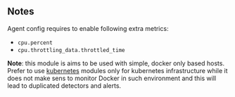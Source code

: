 ## Notes

Agent config requires to enable following extra metrics:

- `cpu.percent`
- `cpu.throttling_data.throttled_time`

__Note__: this module is aims to be used with simple, docker only based hosts.
Prefer to use [kubernetes](../kubernetes) modules only for kubernetes infrastructure
while it does not make sens to monitor Docker in such environment and this will 
lead to duplicated detectors and alerts.

